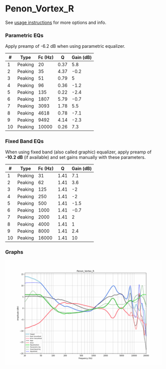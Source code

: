 # Penon_Vortex_R
See [usage instructions](https://github.com/jaakkopasanen/AutoEq#usage) for more options and info.

### Parametric EQs
Apply preamp of -6.2 dB when using parametric equalizer.

|   # | Type    |   Fc (Hz) |    Q |   Gain (dB) |
|-----|---------|-----------|------|-------------|
|   1 | Peaking |        20 | 0.37 |         5.8 |
|   2 | Peaking |        35 | 4.37 |        -0.2 |
|   3 | Peaking |        51 | 0.79 |         5   |
|   4 | Peaking |        96 | 0.36 |        -1.2 |
|   5 | Peaking |       135 | 0.22 |        -2.4 |
|   6 | Peaking |      1807 | 5.79 |        -0.7 |
|   7 | Peaking |      3093 | 1.78 |         5.5 |
|   8 | Peaking |      4618 | 0.78 |        -7.1 |
|   9 | Peaking |      9492 | 4.14 |        -2.3 |
|  10 | Peaking |     10000 | 0.26 |         7.3 |

### Fixed Band EQs
When using fixed band (also called graphic) equalizer, apply preamp of **-10.2 dB** (if available) and set gains manually with these parameters.

|   # | Type    |   Fc (Hz) |    Q |   Gain (dB) |
|-----|---------|-----------|------|-------------|
|   1 | Peaking |        31 | 1.41 |         7.1 |
|   2 | Peaking |        62 | 1.41 |         3.6 |
|   3 | Peaking |       125 | 1.41 |        -2   |
|   4 | Peaking |       250 | 1.41 |        -2   |
|   5 | Peaking |       500 | 1.41 |        -1.5 |
|   6 | Peaking |      1000 | 1.41 |        -0.7 |
|   7 | Peaking |      2000 | 1.41 |         2   |
|   8 | Peaking |      4000 | 1.41 |         1   |
|   9 | Peaking |      8000 | 1.41 |         2.4 |
|  10 | Peaking |     16000 | 1.41 |        10   |

### Graphs
![](./Penon_Vortex_R.png)
